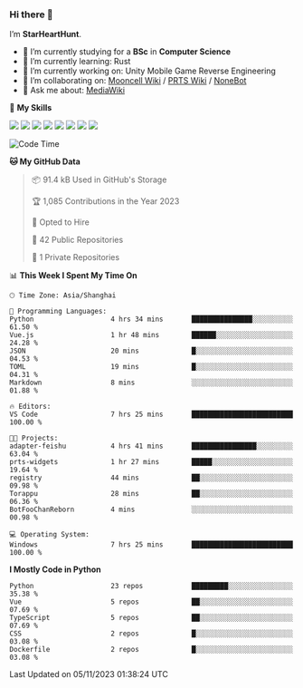 ### Hi there 👋

I’m **StarHeartHunt**.

- 🏫 I’m currently studying for a **BSc** in **Computer Science**
- 🌱 I’m currently learning: Rust
- 🔭 I’m currently working on: Unity Mobile Game Reverse Engineering
- 👯 I’m collaborating on: [Mooncell Wiki](https://fgo.wiki/) / [PRTS Wiki](http://prts.wiki/) / [NoneBot](https://github.com/nonebot)
- 💬 Ask me about: [MediaWiki](https://www.mediawiki.org)

🌟 **My Skills**

![](https://img.shields.io/badge/-Python-3e74a2?style=flat-square&logo=Python&logoColor=fff)
![](https://img.shields.io/badge/-Node.js-339933?style=flat-square&logo=node.js&logoColor=fff)
![](https://img.shields.io/badge/-Vue-4fc08d?style=flat-square&logo=vue.js&logoColor=fff)
![](https://img.shields.io/badge/-React-2d98ce?style=flat-square&logo=React&logoColor=fff)
![](https://img.shields.io/badge/-TypeScript-3178C6?style=flat-square&logo=TypeScript&logoColor=fff)
![](https://img.shields.io/badge/-Docker-2496ED?style=flat-square&logo=Docker&logoColor=fff)
![](https://img.shields.io/badge/-Linux-000000?style=flat-square&logo=Linux&logoColor=fff)
![](https://img.shields.io/badge/-Dotnet-512bd4?style=flat-square&logo=.net&logoColor=fff)

<!--START_SECTION:waka-->
![Code Time](http://img.shields.io/badge/Code%20Time-719%20hrs%2054%20mins-blue)

**🐱 My GitHub Data** 

> 📦 91.4 kB Used in GitHub's Storage 
 > 
> 🏆 1,085 Contributions in the Year 2023
 > 
> 💼 Opted to Hire
 > 
> 📜 42 Public Repositories 
 > 
> 🔑 1 Private Repositories 
 > 
📊 **This Week I Spent My Time On** 

```text
🕑︎ Time Zone: Asia/Shanghai

💬 Programming Languages: 
Python                   4 hrs 34 mins       ███████████████░░░░░░░░░░   61.50 % 
Vue.js                   1 hr 48 mins        ██████░░░░░░░░░░░░░░░░░░░   24.28 % 
JSON                     20 mins             █░░░░░░░░░░░░░░░░░░░░░░░░   04.53 % 
TOML                     19 mins             █░░░░░░░░░░░░░░░░░░░░░░░░   04.31 % 
Markdown                 8 mins              ░░░░░░░░░░░░░░░░░░░░░░░░░   01.88 % 

🔥 Editors: 
VS Code                  7 hrs 25 mins       █████████████████████████   100.00 % 

🐱‍💻 Projects: 
adapter-feishu           4 hrs 41 mins       ████████████████░░░░░░░░░   63.04 % 
prts-widgets             1 hr 27 mins        █████░░░░░░░░░░░░░░░░░░░░   19.64 % 
registry                 44 mins             ██░░░░░░░░░░░░░░░░░░░░░░░   09.98 % 
Torappu                  28 mins             ██░░░░░░░░░░░░░░░░░░░░░░░   06.36 % 
BotFooChanReborn         4 mins              ░░░░░░░░░░░░░░░░░░░░░░░░░   00.98 % 

💻 Operating System: 
Windows                  7 hrs 25 mins       █████████████████████████   100.00 % 
```

**I Mostly Code in Python** 

```text
Python                   23 repos            █████████░░░░░░░░░░░░░░░░   35.38 % 
Vue                      5 repos             ██░░░░░░░░░░░░░░░░░░░░░░░   07.69 % 
TypeScript               5 repos             ██░░░░░░░░░░░░░░░░░░░░░░░   07.69 % 
CSS                      2 repos             █░░░░░░░░░░░░░░░░░░░░░░░░   03.08 % 
Dockerfile               2 repos             █░░░░░░░░░░░░░░░░░░░░░░░░   03.08 % 
```




 Last Updated on 05/11/2023 01:38:24 UTC
<!--END_SECTION:waka-->
